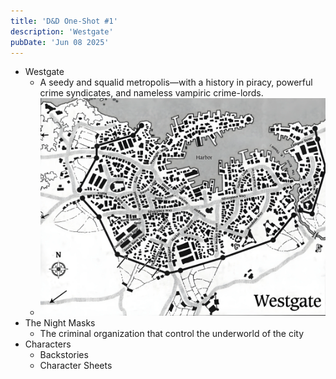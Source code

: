 ```yaml
---
title: 'D&D One-Shot #1'
description: 'Westgate'
pubDate: 'Jun 08 2025'
---
```


- Westgate
	- A seedy and squalid metropolis—with a history in piracy, powerful crime syndicates, and nameless vampiric crime-lords.
	- ![alt text](../../assets/Westgate-Map.webp)
- The Night Masks
	- The criminal organization that control the underworld of the city
- Characters
	- Backstories
	- Character Sheets
